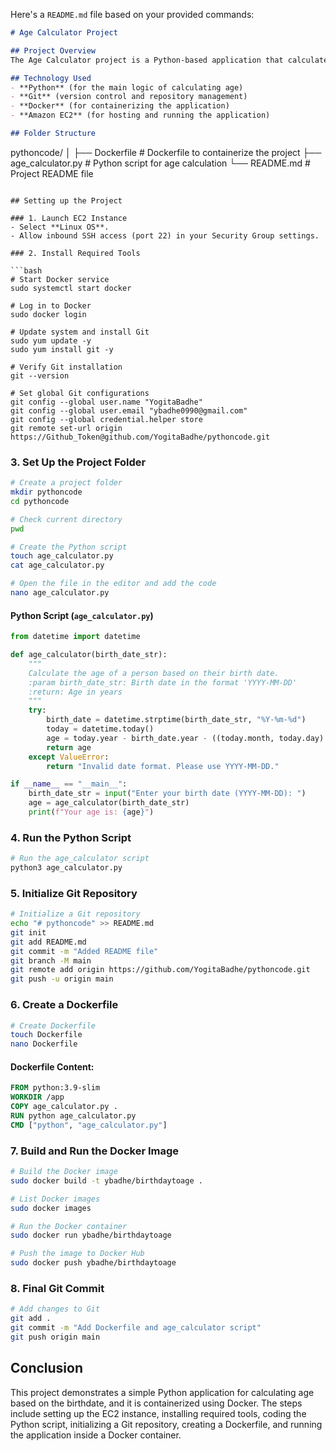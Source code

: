 Here's a `README.md` file based on your provided commands:

```markdown
# Age Calculator Project

## Project Overview
The Age Calculator project is a Python-based application that calculates a person's age based on their birth date. It allows users to input their birth date in the `YYYY-MM-DD` format and returns their age in years. This project is hosted on GitHub and can be built and run in a Docker container.

## Technology Used
- **Python** (for the main logic of calculating age)
- **Git** (version control and repository management)
- **Docker** (for containerizing the application)
- **Amazon EC2** (for hosting and running the application)

## Folder Structure
```
pythoncode/
│
├── Dockerfile           # Dockerfile to containerize the project
├── age_calculator.py    # Python script for age calculation
└── README.md            # Project README file
```

## Setting up the Project

### 1. Launch EC2 Instance
- Select **Linux OS**.
- Allow inbound SSH access (port 22) in your Security Group settings.

### 2. Install Required Tools

```bash
# Start Docker service
sudo systemctl start docker

# Log in to Docker
sudo docker login

# Update system and install Git
sudo yum update -y
sudo yum install git -y

# Verify Git installation
git --version

# Set global Git configurations
git config --global user.name "YogitaBadhe"
git config --global user.email "ybadhe0990@gmail.com"
git config --global credential.helper store
git remote set-url origin https://Github_Token@github.com/YogitaBadhe/pythoncode.git
```

### 3. Set Up the Project Folder
```bash
# Create a project folder
mkdir pythoncode
cd pythoncode

# Check current directory
pwd

# Create the Python script
touch age_calculator.py
cat age_calculator.py

# Open the file in the editor and add the code
nano age_calculator.py
```

#### Python Script (`age_calculator.py`)

```python
from datetime import datetime

def age_calculator(birth_date_str):
    """
    Calculate the age of a person based on their birth date.
    :param birth_date_str: Birth date in the format 'YYYY-MM-DD'
    :return: Age in years
    """
    try:
        birth_date = datetime.strptime(birth_date_str, "%Y-%m-%d")
        today = datetime.today()
        age = today.year - birth_date.year - ((today.month, today.day) < (birth_date.month, birth_date.day))
        return age
    except ValueError:
        return "Invalid date format. Please use YYYY-MM-DD."

if __name__ == "__main__":
    birth_date_str = input("Enter your birth date (YYYY-MM-DD): ")
    age = age_calculator(birth_date_str)
    print(f"Your age is: {age}")
```

### 4. Run the Python Script

```bash
# Run the age_calculator script
python3 age_calculator.py
```

### 5. Initialize Git Repository

```bash
# Initialize a Git repository
echo "# pythoncode" >> README.md
git init
git add README.md
git commit -m "Added README file"
git branch -M main
git remote add origin https://github.com/YogitaBadhe/pythoncode.git
git push -u origin main
```

### 6. Create a Dockerfile

```bash
# Create Dockerfile
touch Dockerfile
nano Dockerfile
```

#### Dockerfile Content:

```dockerfile
FROM python:3.9-slim
WORKDIR /app
COPY age_calculator.py .
RUN python age_calculator.py
CMD ["python", "age_calculator.py"]
```

### 7. Build and Run the Docker Image

```bash
# Build the Docker image
sudo docker build -t ybadhe/birthdaytoage .

# List Docker images
sudo docker images

# Run the Docker container
sudo docker run ybadhe/birthdaytoage

# Push the image to Docker Hub
sudo docker push ybadhe/birthdaytoage
```

### 8. Final Git Commit

```bash
# Add changes to Git
git add .
git commit -m "Add Dockerfile and age_calculator script"
git push origin main
```

## Conclusion
This project demonstrates a simple Python application for calculating age based on the birthdate, and it is containerized using Docker. The steps include setting up the EC2 instance, installing required tools, coding the Python script, initializing a Git repository, creating a Dockerfile, and running the application inside a Docker container.
